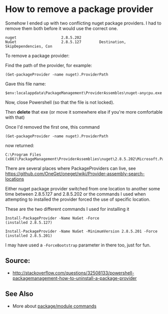 ﻿# How to remove a package provider

Somehow I ended up with two conflicting nuget package providers.
I had to remove them both before it would use the correct one.

	nuget                    2.8.5.202
	NuGet                    2.8.5.127        Destination, SkipDependencies, Con

To remove a package provider:

Find the path of the provider, for example:

	(Get-packageProvider -name nuget).ProviderPath

Gave this file name:

	$env:localappdata\PackageManagement\ProviderAssembles\nuget-anycpu.exe

Now, close Powershell (so that the file is not locked).

Then **delete** that exe (or move it somewhere else if you're more comfortable with that)

Once I'd removed the first one, this command

	(Get-packageProvider -name nuget).ProviderPath

now returned:

	C:\Program Files (x86)\PackageManagement\ProviderAssemblies\nuget\2.8.5.202\Microsoft.PackageManagement.NuGetProvider.dll

There are several places where PackageProviders can live, see https://github.com/OneGet/oneget/wiki/Provider-assembly-search-locations

Either nuget package provider switched from one location to another some time between 2.8.5.127 and 2.8.5.202 or the commands I used when attempting to installed the provider forced the use of specific location.

These are the two different commands I used for installing it

    Install-PackageProvider -Name NuGet -Force
    (installed 2.8.5.127)

    Install-PackageProvider -Name NuGet -MinimumVersion 2.8.5.201 -Force
    (installed 2.8.5.201)

I may have used a `-ForceBootstrap` parameter in there too, just for fun.



## Source:

 * http://stackoverflow.com/questions/32508133/powershell-packagemanagement-how-to-uninstall-a-package-provider

## See Also

 * More about [package/module commands](../powershell/module_commands.md)